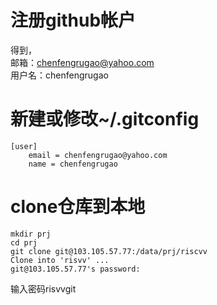 
# 注册github帐户

得到，  
邮箱：chenfengrugao@yahoo.com  
用户名：chenfengrugao

# 新建或修改~/.gitconfig

```
[user]
	email = chenfengrugao@yahoo.com
	name = chenfengrugao
```

# clone仓库到本地

```
mkdir prj
cd prj
git clone git@103.105.57.77:/data/prj/riscvv
Clone into 'risvv' ...
git@103.105.57.77's password: 
```

输入密码risvvgit

